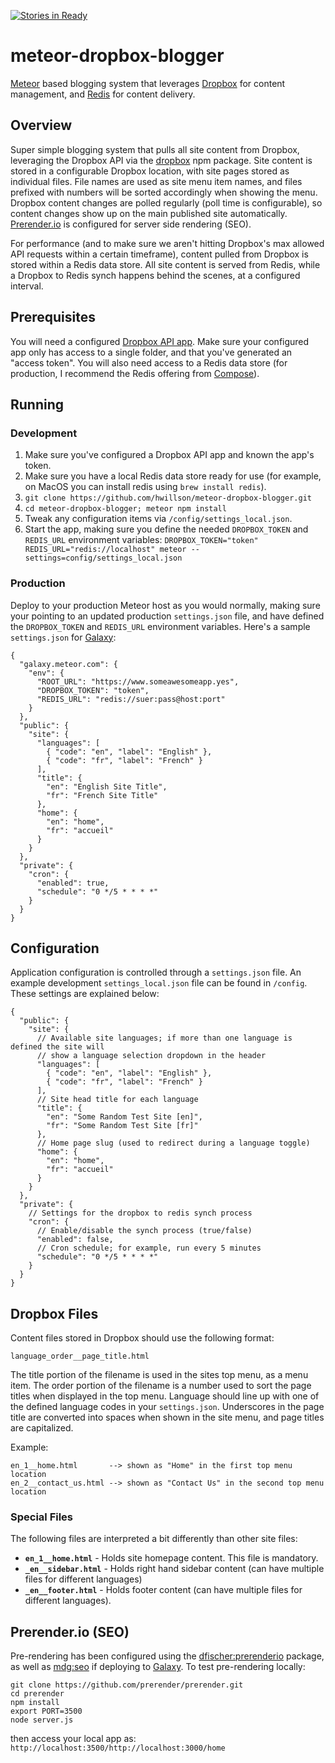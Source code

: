 [![Stories in Ready](https://badge.waffle.io/hwillson/meteor-dropbox-blogger.png?label=ready&title=Ready)](https://waffle.io/hwillson/meteor-dropbox-blogger)

# meteor-dropbox-blogger

[Meteor](https://meteor.com) based blogging system that leverages [Dropbox](https://dropbox.com) for content management, and [Redis](http://redis.io) for content delivery.

## Overview

Super simple blogging system that pulls all site content from Dropbox, leveraging the Dropbox API via the [dropbox](https://www.npmjs.com/package/dropbox) npm package. Site content is stored in a configurable Dropbox location, with site pages stored as individual files. File names are used as site menu item names, and files prefixed with numbers will be sorted accordingly when showing the menu. Dropbox content changes are polled regularly (poll time is configurable), so content changes show up on the main published site automatically. [Prerender.io](https://prerender.io/) is configured for server side rendering (SEO).

For performance (and to make sure we aren't hitting Dropbox's max allowed API requests within a certain timeframe), content pulled from Dropbox is stored within a Redis data store. All site content is served from Redis, while a Dropbox to Redis synch happens behind the scenes, at a configured interval.

## Prerequisites

You will need a configured [Dropbox API app](https://www.dropbox.com/developers/apps). Make sure your configured app only has access to a single folder, and that you've generated an "access token". You will also need access to a Redis data store (for production, I recommend the Redis offering from [Compose](https://www.compose.com)).

## Running

### Development

1. Make sure you've configured a Dropbox API app and known the app's token.
2. Make sure you have a local Redis data store ready for use (for example, on MacOS you can install redis using `brew install redis`).
3. `git clone https://github.com/hwillson/meteor-dropbox-blogger.git`
4. `cd meteor-dropbox-blogger; meteor npm install`
5. Tweak any configuration items via `/config/settings_local.json`.
6. Start the app, making sure you define the needed `DROPBOX_TOKEN` and `REDIS_URL` environment variables: `DROPBOX_TOKEN="token" REDIS_URL="redis://localhost" meteor --settings=config/settings_local.json`

### Production

Deploy to your production Meteor host as you would normally, making sure your pointing to an updated production `settings.json` file, and have defined the `DROPBOX_TOKEN` and `REDIS_URL` environment variables. Here's a sample `settings.json` for [Galaxy](https://www.meteor.com/hosting):

```
{
  "galaxy.meteor.com": {
    "env": {
      "ROOT_URL": "https://www.someawesomeapp.yes",
      "DROPBOX_TOKEN": "token",
      "REDIS_URL": "redis://suer:pass@host:port"
    }
  },
  "public": {
    "site": {
      "languages": [
        { "code": "en", "label": "English" },
        { "code": "fr", "label": "French" }
      ],
      "title": {
        "en": "English Site Title",
        "fr": "French Site Title"
      },
      "home": {
        "en": "home",
        "fr": "accueil"
      }
    }
  },
  "private": {
    "cron": {
      "enabled": true,
      "schedule": "0 */5 * * * *"
    }
  }
}
```

## Configuration

Application configuration is controlled through a `settings.json` file. An example development `settings_local.json` file can be found in `/config`. These settings are explained below:

```
{
  "public": {
    "site": {
      // Available site languages; if more than one language is defined the site will 
      // show a language selection dropdown in the header
      "languages": [
        { "code": "en", "label": "English" },
        { "code": "fr", "label": "French" }
      ],
      // Site head title for each language
      "title": {
        "en": "Some Random Test Site [en]",
        "fr": "Some Random Test Site [fr]"
      },
      // Home page slug (used to redirect during a language toggle)
      "home": {
        "en": "home",
        "fr": "accueil"
      }
    }
  },
  "private": {
    // Settings for the dropbox to redis synch process
    "cron": {
      // Enable/disable the synch process (true/false)
      "enabled": false,
      // Cron schedule; for example, run every 5 minutes
      "schedule": "0 */5 * * * *"
    }
  }
}
```

## Dropbox Files

Content files stored in Dropbox should use the following format:

```
language_order__page_title.html
```

The title portion of the filename is used in the sites top menu, as a menu item. The order portion of the filename is a number used to sort the page titles when displayed in the top menu. Language should line up with one of the defined language codes in your `settings.json`.  Underscores in the page title are converted into spaces when shown in the site menu, and page titles are capitalized.

Example:

```
en_1__home.html       --> shown as "Home" in the first top menu location
en_2__contact_us.html --> shown as "Contact Us" in the second top menu location
```

### Special Files

The following files are interpreted a bit differently than other site files:

- **`en_1__home.html`** - Holds site homepage content. This file is mandatory.
- **`_en__sidebar.html`** - Holds right hand sidebar content (can have multiple files for different languages)
- **`_en__footer.html`** - Holds footer content (can have multiple files for different languages).

## Prerender.io (SEO)

Pre-rendering has been configured using the [dfischer:prerenderio](https://atmospherejs.com/dfischer/prerenderio) package, as well as [mdg:seo](https://atmospherejs.com/mdg/seo) if deploying to [Galaxy](http://meteor.com/hosting). To test pre-rendering locally:

```
git clone https://github.com/prerender/prerender.git
cd prerender
npm install
export PORT=3500
node server.js
```

then access your local app as: `http://localhost:3500/http://localhost:3000/home`